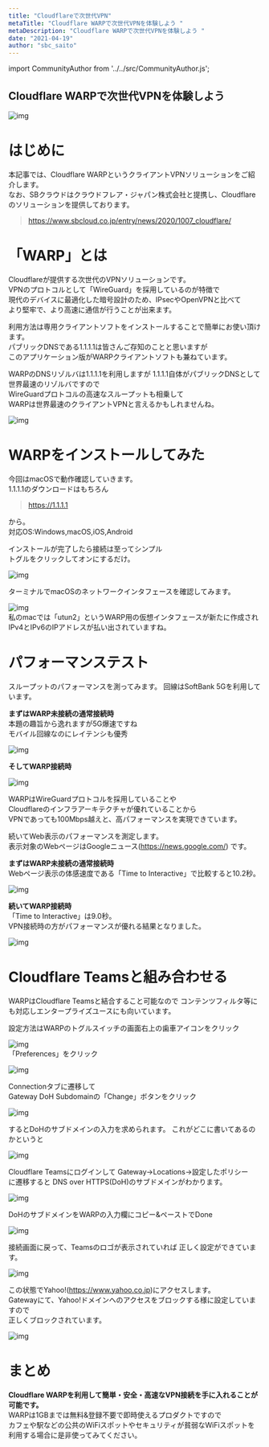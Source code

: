 ```yaml
---
title: "Cloudflareで次世代VPN"
metaTitle: "Cloudflare WARPで次世代VPNを体験しよう "
metaDescription: "Cloudflare WARPで次世代VPNを体験しよう "
date: "2021-04-19"
author: "sbc_saito"
---
```


import CommunityAuthor from '../../src/CommunityAuthor.js';

## Cloudflare WARPで次世代VPNを体験しよう


![img](https://raw.githubusercontent.com/sbcloud/help/master/content/usecase-3rdParty/3rdParty_images_26006613715939400/20210416105911.png "img")      

# はじめに

本記事では、Cloudflare WARPというクライアントVPNソリューションをご紹介します。    
なお、SBクラウドはクラウドフレア・ジャパン株式会社と提携し、Cloudflareのソリューションを提供しております。  

> https://www.sbcloud.co.jp/entry/news/2020/1007_cloudflare/
          

# 「WARP」とは

Cloudflareが提供する次世代のVPNソリューションです。  
VPNのプロトコルとして「WireGuard」を採用しているのが特徴で  
現代のデバイスに最適化した暗号設計のため、IPsecやOpenVPNと比べて  
より堅牢で、より高速に通信が行うことが出来ます。  

利用方法は専用クライアントソフトをインストールすることで簡単にお使い頂けます。  
パブリックDNSである1.1.1.1は皆さんご存知のことと思いますが  
このアプリケーション版がWARPクライアントソフトも兼ねています。  


WARPのDNSリゾルバは1.1.1.1を利用しますが
1.1.1.1自体がパブリックDNSとして世界最速のリゾルバですので  
WireGuardプロトコルの高速なスループットも相乗して  
WARPは世界最速のクライアントVPNと言えるかもしれませんね。

![img](https://raw.githubusercontent.com/sbcloud/help/master/content/usecase-3rdParty/3rdParty_images_26006613715939400/20210414120817.png "img")      
          




# WARPをインストールしてみた

今回はmacOSで動作確認していきます。  
1.1.1.1のダウンロードはもちろん

> https://1.1.1.1

から。            
対応OS:Windows,macOS,iOS,Android  

インストールが完了したら接続は至ってシンプル  
トグルをクリックしてオンにするだけ。

![img](https://raw.githubusercontent.com/sbcloud/help/master/content/usecase-3rdParty/3rdParty_images_26006613715939400/20210414114945.png "img")      

ターミナルでmacOSのネットワークインタフェースを確認してみます。

![img](https://raw.githubusercontent.com/sbcloud/help/master/content/usecase-3rdParty/3rdParty_images_26006613715939400/20210414111952.png "img")      
私のmacでは「utun2」というWARP用の仮想インタフェースが新たに作成され  
IPv4とIPv6のIPアドレスが払い出されていますね。
          


# パフォーマンステスト

スループットのパフォーマンスを測ってみます。
回線はSoftBank 5Gを利用しています。

<b>まずはWARP未接続の通常接続時</b>  
本題の趣旨から逸れますが5G爆速ですね   
モバイル回線なのにレイテンシも優秀  

![img](https://raw.githubusercontent.com/sbcloud/help/master/content/usecase-3rdParty/3rdParty_images_26006613715939400/20210416104854.png "img")      
          

<b>そしてWARP接続時</b>  

![img](https://raw.githubusercontent.com/sbcloud/help/master/content/usecase-3rdParty/3rdParty_images_26006613715939400/20210416104922.png "img")      

WARPはWireGuardプロトコルを採用していることや  
Cloudflareのインフラアーキテクチャが優れていることから  
VPNであっても100Mbps越えと、高パフォーマンスを実現できています。
          



続いてWeb表示のパフォーマンスを測定します。  
表示対象のWebページはGoogleニュース(https://news.google.com/) です。  
          

<b>まずはWARP未接続の通常接続時  </b>  
Webページ表示の体感速度である「Time to Interactive」で比較すると10.2秒。

![img](https://raw.githubusercontent.com/sbcloud/help/master/content/usecase-3rdParty/3rdParty_images_26006613715939400/20210416095336.png "img")      



<b>続いてWARP接続時  </b>  
「Time to Interactive」は9.0秒。  
VPN接続時の方がパフォーマンスが優れる結果となりました。

![img](https://raw.githubusercontent.com/sbcloud/help/master/content/usecase-3rdParty/3rdParty_images_26006613715939400/20210416095331.png "img")      

# Cloudflare Teamsと組み合わせる

WARPはCloudflare Teamsと結合すること可能なので
コンテンツフィルタ等にも対応しエンタープライズユースにも向いています。

設定方法はWARPのトグルスイッチの画面右上の歯車アイコンをクリック

![img](https://raw.githubusercontent.com/sbcloud/help/master/content/usecase-3rdParty/3rdParty_images_26006613715939400/20210415094834.png "img")      
「Preferences」をクリック

![img](https://raw.githubusercontent.com/sbcloud/help/master/content/usecase-3rdParty/3rdParty_images_26006613715939400/20210414111930.png "img")      

Connectionタブに遷移して  
Gateway DoH Subdomainの「Change」ボタンをクリック

![img](https://raw.githubusercontent.com/sbcloud/help/master/content/usecase-3rdParty/3rdParty_images_26006613715939400/20210414111934.png "img")      

するとDoHのサブドメインの入力を求められます。
これがどこに書いてあるのかというと

![img](https://raw.githubusercontent.com/sbcloud/help/master/content/usecase-3rdParty/3rdParty_images_26006613715939400/20210414111941.png "img")      

Cloudflare Teamsにログインして
Gateway→Locations→設定したポリシー　に遷移すると
DNS over HTTPS(DoH)のサブドメインがわかります。

![img](https://raw.githubusercontent.com/sbcloud/help/master/content/usecase-3rdParty/3rdParty_images_26006613715939400/20210415094821.png "img")      


DoHのサブドメインをWARPの入力欄にコピー&ペーストでDone

![img](https://raw.githubusercontent.com/sbcloud/help/master/content/usecase-3rdParty/3rdParty_images_26006613715939400/20210415095202.png "img")      

接続画面に戻って、Teamsのロゴが表示されていれば
正しく設定ができています。

![img](https://raw.githubusercontent.com/sbcloud/help/master/content/usecase-3rdParty/3rdParty_images_26006613715939400/20210416094559.png "img")      

この状態でYahoo!(https://www.yahoo.co.jp)にアクセスします。  
Gatewayにて、Yahoo!ドメインへのアクセスをブロックする様に設定していますので  
正しくブロックされています。

![img](https://raw.githubusercontent.com/sbcloud/help/master/content/usecase-3rdParty/3rdParty_images_26006613715939400/20210416094616.png "img")      
          

# まとめ

<b>Cloudflare WARPを利用して簡単・安全・高速なVPN接続を手に入れることが可能です。 </b>   
WARPは1GBまでは無料&登録不要で即時使えるプロダクトですので  
カフェや駅などの公共のWiFiスポットやセキュリティが貧弱なWiFiスポットを利用する場合に是非使ってみてください。  


 <CommunityAuthor 
    author="斎藤 貴広"
    self_introduction = "2020年からAlibaba Cloudのソリューション開発や技術支援に従事。ネットワークや基盤などのインフラ回りがメイン領域で、最近はゼロトラストセキュリティやWeb系もかじり中。"
    imageUrl="https://raw.githubusercontent.com/sbcloud/help/master/src/components/images/saito.png"
    githubUrl=""
/>





